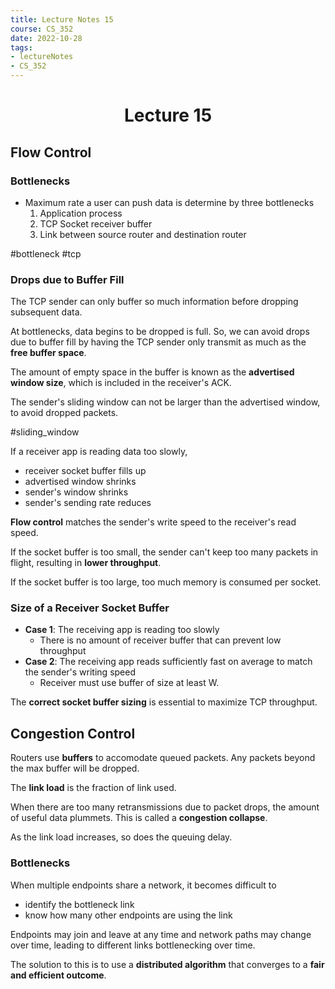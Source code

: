 ```yaml
---
title: Lecture Notes 15
course: CS_352
date: 2022-10-28
tags: 
- lectureNotes
- CS_352
---
```


<center><h1>Lecture 15</h1></center>

## Flow Control
### Bottlenecks
- Maximum rate a user can push data is determine by three bottlenecks
	1. Application process
	2. TCP Socket receiver buffer
	3. Link between source router and destination router

#bottleneck #tcp
### Drops due to Buffer Fill
The TCP sender can only buffer so much information before dropping subsequent data.

At bottlenecks, data begins to be dropped is full. So, we can avoid drops due to buffer fill by having the TCP sender only transmit as much as the **free buffer space**.

The amount of empty space in the buffer is known as the **advertised window size**, which is included in the receiver's ACK.

The sender's sliding window can not be larger than the advertised window, to avoid dropped packets.

#sliding_window

If a receiver app is reading data too slowly,
- receiver socket buffer fills up
- advertised window shrinks
- sender's window shrinks
- sender's sending rate reduces

**Flow control** matches the sender's write speed to the receiver's read speed.

If the socket buffer is too small, the sender can't keep too many packets in flight, resulting in **lower throughput**.

If the socket buffer is too large, too much memory is consumed per socket.

### Size of a Receiver Socket Buffer
- **Case 1**: The receiving app is reading too slowly
	- There is no amount of receiver buffer that can prevent low throughput
- **Case 2**: The receiving app reads sufficiently fast on average to match the sender's writing speed
	- Receiver must use buffer of size at least W.

The **correct socket buffer sizing** is essential to maximize TCP throughput.

## Congestion Control
Routers use **buffers** to accomodate queued packets. Any packets beyond the max buffer will be dropped.

The **link load** is the fraction of link used.

When there are too many retransmissions due to packet drops, the amount of useful data plummets. This is called a **congestion collapse**.

As the link load increases, so does the queuing delay.

### Bottlenecks
When multiple endpoints share a network, it becomes difficult to
- identify the bottleneck link
- know how many other endpoints are using the link

Endpoints may join and leave at any time and network paths may change over time, leading to different links bottlenecking over time.

The solution to this is to use a **distributed algorithm** that converges to a **fair and efficient outcome**.